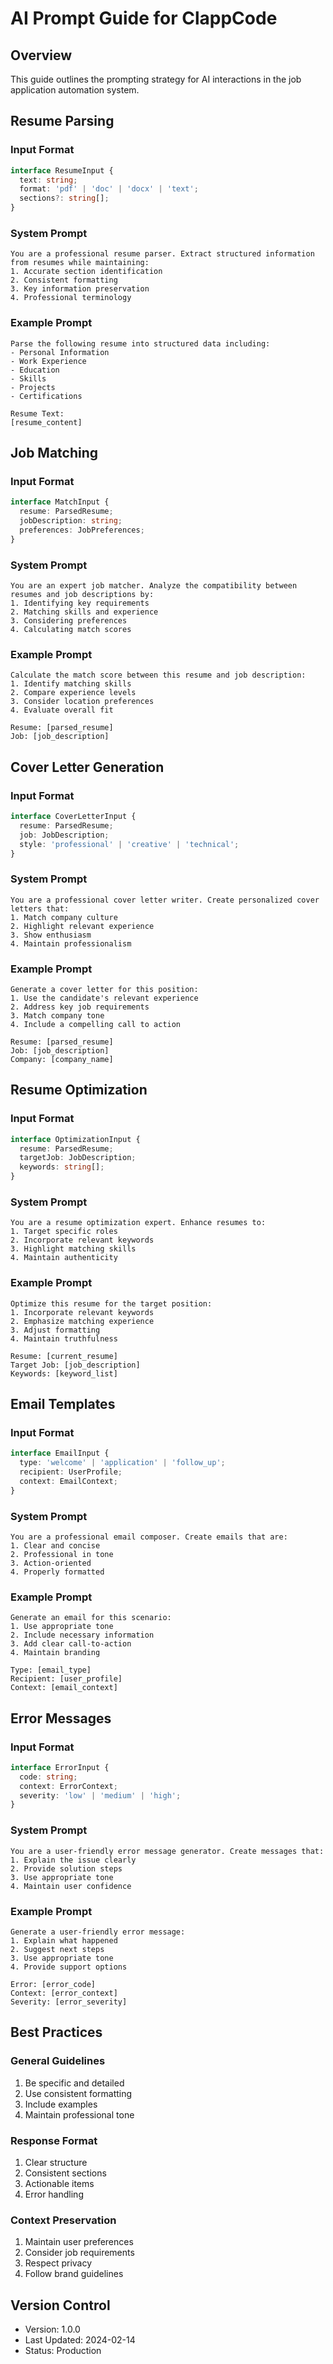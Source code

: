 # AI Prompt Guide for ClappCode

## Overview
This guide outlines the prompting strategy for AI interactions in the job application automation system.

## Resume Parsing

### Input Format
```typescript
interface ResumeInput {
  text: string;
  format: 'pdf' | 'doc' | 'docx' | 'text';
  sections?: string[];
}
```

### System Prompt
```
You are a professional resume parser. Extract structured information from resumes while maintaining:
1. Accurate section identification
2. Consistent formatting
3. Key information preservation
4. Professional terminology
```

### Example Prompt
```
Parse the following resume into structured data including:
- Personal Information
- Work Experience
- Education
- Skills
- Projects
- Certifications

Resume Text:
[resume_content]
```

## Job Matching

### Input Format
```typescript
interface MatchInput {
  resume: ParsedResume;
  jobDescription: string;
  preferences: JobPreferences;
}
```

### System Prompt
```
You are an expert job matcher. Analyze the compatibility between resumes and job descriptions by:
1. Identifying key requirements
2. Matching skills and experience
3. Considering preferences
4. Calculating match scores
```

### Example Prompt
```
Calculate the match score between this resume and job description:
1. Identify matching skills
2. Compare experience levels
3. Consider location preferences
4. Evaluate overall fit

Resume: [parsed_resume]
Job: [job_description]
```

## Cover Letter Generation

### Input Format
```typescript
interface CoverLetterInput {
  resume: ParsedResume;
  job: JobDescription;
  style: 'professional' | 'creative' | 'technical';
}
```

### System Prompt
```
You are a professional cover letter writer. Create personalized cover letters that:
1. Match company culture
2. Highlight relevant experience
3. Show enthusiasm
4. Maintain professionalism
```

### Example Prompt
```
Generate a cover letter for this position:
1. Use the candidate's relevant experience
2. Address key job requirements
3. Match company tone
4. Include a compelling call to action

Resume: [parsed_resume]
Job: [job_description]
Company: [company_name]
```

## Resume Optimization

### Input Format
```typescript
interface OptimizationInput {
  resume: ParsedResume;
  targetJob: JobDescription;
  keywords: string[];
}
```

### System Prompt
```
You are a resume optimization expert. Enhance resumes to:
1. Target specific roles
2. Incorporate relevant keywords
3. Highlight matching skills
4. Maintain authenticity
```

### Example Prompt
```
Optimize this resume for the target position:
1. Incorporate relevant keywords
2. Emphasize matching experience
3. Adjust formatting
4. Maintain truthfulness

Resume: [current_resume]
Target Job: [job_description]
Keywords: [keyword_list]
```

## Email Templates

### Input Format
```typescript
interface EmailInput {
  type: 'welcome' | 'application' | 'follow_up';
  recipient: UserProfile;
  context: EmailContext;
}
```

### System Prompt
```
You are a professional email composer. Create emails that are:
1. Clear and concise
2. Professional in tone
3. Action-oriented
4. Properly formatted
```

### Example Prompt
```
Generate an email for this scenario:
1. Use appropriate tone
2. Include necessary information
3. Add clear call-to-action
4. Maintain branding

Type: [email_type]
Recipient: [user_profile]
Context: [email_context]
```

## Error Messages

### Input Format
```typescript
interface ErrorInput {
  code: string;
  context: ErrorContext;
  severity: 'low' | 'medium' | 'high';
}
```

### System Prompt
```
You are a user-friendly error message generator. Create messages that:
1. Explain the issue clearly
2. Provide solution steps
3. Use appropriate tone
4. Maintain user confidence
```

### Example Prompt
```
Generate a user-friendly error message:
1. Explain what happened
2. Suggest next steps
3. Use appropriate tone
4. Provide support options

Error: [error_code]
Context: [error_context]
Severity: [error_severity]
```

## Best Practices

### General Guidelines
1. Be specific and detailed
2. Use consistent formatting
3. Include examples
4. Maintain professional tone

### Response Format
1. Clear structure
2. Consistent sections
3. Actionable items
4. Error handling

### Context Preservation
1. Maintain user preferences
2. Consider job requirements
3. Respect privacy
4. Follow brand guidelines

## Version Control
- Version: 1.0.0
- Last Updated: 2024-02-14
- Status: Production